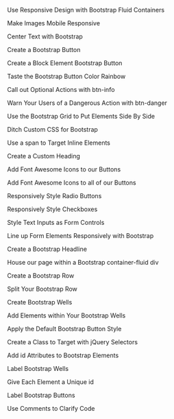 Use Responsive Design with Bootstrap Fluid Containers

Make Images Mobile Responsive

Center Text with Bootstrap

Create a Bootstrap Button

Create a Block Element Bootstrap Button

Taste the Bootstrap Button Color Rainbow

Call out Optional Actions with btn-info

Warn Your Users of a Dangerous Action with btn-danger

Use the Bootstrap Grid to Put Elements Side By Side

Ditch Custom CSS for Bootstrap

Use a span to Target Inline Elements

Create a Custom Heading

Add Font Awesome Icons to our Buttons

Add Font Awesome Icons to all of our Buttons

Responsively Style Radio Buttons

Responsively Style Checkboxes

Style Text Inputs as Form Controls

Line up Form Elements Responsively with Bootstrap

Create a Bootstrap Headline

House our page within a Bootstrap container-fluid div

Create a Bootstrap Row

Split Your Bootstrap Row

Create Bootstrap Wells

Add Elements within Your Bootstrap Wells

Apply the Default Bootstrap Button Style

Create a Class to Target with jQuery Selectors

Add id Attributes to Bootstrap Elements

Label Bootstrap Wells

Give Each Element a Unique id

Label Bootstrap Buttons

Use Comments to Clarify Code
